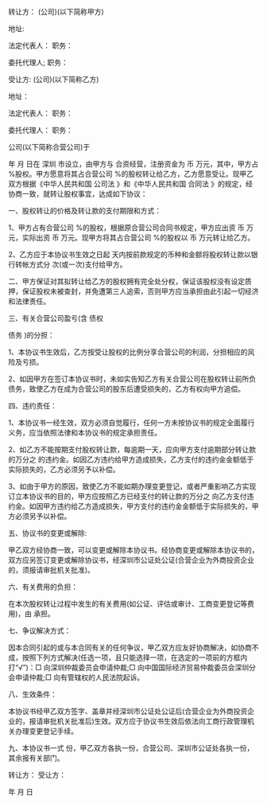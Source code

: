 
 


转让方： (公司)(以下简称甲方)


地址:


法定代表人： 职务：


委托代理人; 职务：


受让方: (公司)(以下简称乙方)


地址：


法定代表人： 职务：


委托代理人： 职务：


公司(以下简称合营公司)于


年 月 日在
深圳
市设立，由甲方与 合资经营，注册资金为 币 万元，其中，甲方占 %股权。甲方愿意将其占合营公司 %的股权转让给乙方，乙方愿意受让。现甲乙双方根据《中华人民共和国
公司法
》和《中华人民共和国
合同法
》的规定，经协商一致，就转让股权事宜，达成如下协议：


一、股权转让的价格及转让款的支付期限和方式：


1、甲方占有合营公司 %的股权，根据原合营公司合同书规定，甲方应出资 币 万元，实际出资 币 万元。现甲方将其占合营公司 %的股权以 币 万元转让给乙方。


2、乙方应于本协议书生效之日起 天内按前款规定的币种和金额将股权转让款以银行转帐方式分 次(或一次)支付给甲方。


二、甲方保证对其拟转让给乙方的股权拥有完全处分权，保证该股权没有设定质押，保证股权未被查封，并免遭第三人追索，否则甲方应当承担由此引起一切经济和法律责任。


三、有关合营公司盈亏(含
债权

债务
)的分担：


1、本协议书生效后，乙方按受让股权的比例分享合营公司的利润，分担相应的风险及亏损。


2、如因甲方在签订本协议书时，未如实告知乙方有关合营公司在股权转让前所负债务，致使乙方在成为合营公司的股东后遭受损失的，乙方有权向甲方追偿。


四、违约责任：


1、本协议书一经生效，双方必须自觉履行，任何一方未按协议书的规定全面履行义务，应当依照法律和本协议书的规定承担责任。


2、如乙方不能按期支付股权转让款，每逾期一天，应向甲方支付逾期部分转让款的万分之 的违约金。如因乙方违约给甲方造成损失，乙方支付的违约金金额低于实际损失的，乙方必须另予以补偿。


3、如由于甲方的原因，致使乙方不能如期办理变更登记，或者严重影响乙方实现订立本协议书的目的，甲方应按照乙方已经支付的转让款的万分之 向乙方支付违约金。如因甲方违约给乙方造成损失，甲方支付的违约金金额低于实际损失的，甲方必须另予以补偿。


五、协议书的变更或解除:


甲乙双方经协商一致，可以变更或解除本协议书。经协商变更或解除本协议书的，双方应另签订变更或解除协议书，经深圳市公证处公证(合营企业为外商投资企业的，须报请审批机关批准)。


六、有关费用的负担：


在本次股权转让过程中发生的有关费用(如公证、评估或审计、工商变更登记等费用)，由 承担。


七、争议解决方式：


因本合同引起的或与本合同有关的任何争议，甲乙双方应友好协商解决，如协商不成，按照下列方式解决(任选一项，且只能选择一项，在选定的一项前的方框内打“√”)：□ 向深圳仲裁委员会申请仲裁;□ 向中国国际经济贸易仲裁委员会深圳分会申请仲裁;□ 向有管辖权的人民法院起诉。


八、生效条件：


本协议书经甲乙双方签字、盖章并经深圳市公证处公证后(合营企业为外商投资企业的，报请审批机关批准后)生效。双方应于协议书生效后依法向工商行政管理机关办理变更登记手续。


九、本协议书一式 份，甲乙双方各执一份，合营公司、深圳市公证处各执一份，其余报有关部门。


转让方： 受让方：


年 月 日
 


 

 
 
 
 
 
  


  
 

  


  


  
 
 
 
 

